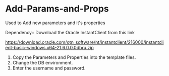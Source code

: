 # Add-Params-and-Props

Used to Add new parameters and it's properties

Dependency::
Download the Oracle InstantClient from this link

https://download.oracle.com/otn_software/nt/instantclient/216000/instantclient-basic-windows.x64-21.6.0.0.0dbru.zip

1. Copy the Parameters and Properties into the template files.
2. Change the DB environment.
3. Enter the username and password.
